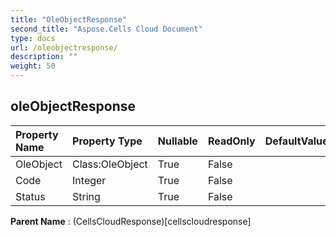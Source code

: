 ```yaml
---
title: "OleObjectResponse"
second_title: "Aspose.Cells Cloud Document"
type: docs
url: /oleobjectresponse/
description: ""
weight: 50
---
```


## **oleObjectResponse**

 

| Property Name | Property Type | Nullable |  ReadOnly | DefaultValue | Description | 
| :- | :- | :- |:- |  :- | :- |
| OleObject | Class:OleObject | True |  False |  |  |  
| Code | Integer | True |  False |  |  |  
| Status | String | True |  False |  |  |  

**Parent Name** : (CellsCloudResponse)[cellscloudresponse]

